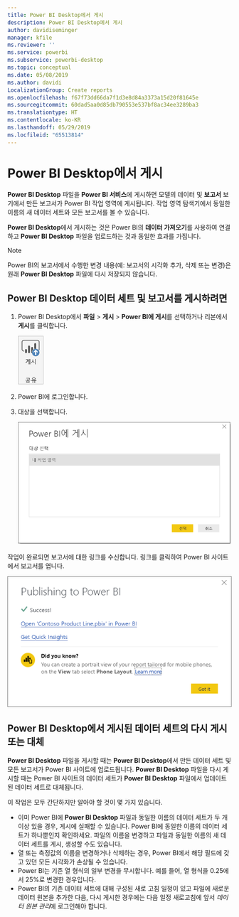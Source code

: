 ```yaml
---
title: Power BI Desktop에서 게시
description: Power BI Desktop에서 게시
author: davidiseminger
manager: kfile
ms.reviewer: ''
ms.service: powerbi
ms.subservice: powerbi-desktop
ms.topic: conceptual
ms.date: 05/08/2019
ms.author: davidi
LocalizationGroup: Create reports
ms.openlocfilehash: f67f73dd66da7f1d3e8d84a3373a15d20f81645e
ms.sourcegitcommit: 60dad5aa0d85db790553e537bf8ac34ee3289ba3
ms.translationtype: HT
ms.contentlocale: ko-KR
ms.lasthandoff: 05/29/2019
ms.locfileid: "65513814"
---
```

# <a name="publish-from-power-bi-desktop"></a>Power BI Desktop에서 게시
**Power BI Desktop** 파일을 **Power BI 서비스**에 게시하면 모델의 데이터 및 **보고서** 보기에서 만든 보고서가 Power BI 작업 영역에 게시됩니다. 작업 영역 탐색기에서 동일한 이름의 새 데이터 세트와 모든 보고서를 볼 수 있습니다.

**Power BI Desktop**에서 게시하는 것은 Power BI의 **데이터 가져오기**를 사용하여 연결하고 **Power BI Desktop** 파일을 업로드하는 것과 동일한 효과를 가집니다.

> [!NOTE]
> Power BI의 보고서에서 수행한 변경 내용(예: 보고서의 시각화 추가, 삭제 또는 변경)은 원래 **Power BI Desktop** 파일에 다시 저장되지 않습니다.
> 
> 

## <a name="to-publish-a-power-bi-desktop-dataset-and-reports"></a>Power BI Desktop 데이터 세트 및 보고서를 게시하려면
1. Power BI Desktop에서 **파일** \> **게시** \> **Power BI에 게시**를 선택하거나 리본에서 **게시**를 클릭합니다.  

   ![게시 단추](media/desktop-upload-desktop-files/pbid_publish_publishbutton.png)

2. Power BI에 로그인합니다.
3. 대상을 선택합니다.

   ![게시 대상 선택](media/desktop-upload-desktop-files/pbid_publish_select_destination.png)

작업이 완료되면 보고서에 대한 링크를 수신합니다. 링크를 클릭하여 Power BI 사이트에서 보고서를 엽니다.

![게시 성공 대화 상자](media/desktop-upload-desktop-files/pbid_publish_success.png)

## <a name="re-publish-or-replace-a-dataset-published-from-power-bi-desktop"></a>Power BI Desktop에서 게시된 데이터 세트의 다시 게시 또는 대체
**Power BI Desktop** 파일을 게시할 때는 **Power BI Desktop**에서 만든 데이터 세트 및 모든 보고서가 Power BI 사이트에 업로드됩니다. **Power BI Desktop** 파일을 다시 게시할 때는 Power BI 사이트의 데이터 세트가 **Power BI Desktop** 파일에서 업데이트된 데이터 세트로 대체됩니다.

이 작업은 모두 간단하지만 알아야 할 것이 몇 가지 있습니다.

* 이미 Power BI에 **Power BI Desktop** 파일과 동일한 이름의 데이터 세트가 두 개 이상 있을 경우, 게시에 실패할 수 있습니다. Power BI에 동일한 이름의 데이터 세트가 하나뿐인지 확인하세요. 파일의 이름을 변경하고 파일과 동일한 이름의 새 데이터 세트를 게시, 생성할 수도 있습니다.
* 열 또는 측정값의 이름을 변경하거나 삭제하는 경우, Power BI에서 해당 필드에 갖고 있던 모든 시각화가 손상될 수 있습니다. 
* Power BI는 기존 열 형식의 일부 변경을 무시합니다. 예를 들어, 열 형식을 0.25에서 25%로 변경한 경우입니다.
* Power BI의 기존 데이터 세트에 대해 구성된 새로 고침 일정이 있고 파일에 새로운 데이터 원본을 추가한 다음, 다시 게시한 경우에는 다음 일정 새로고침에 앞서 *데이터 원본 관리*에 로그인해야 합니다.

